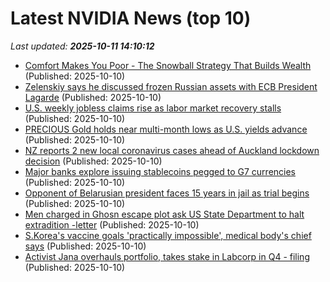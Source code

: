 # Latest NVIDIA News (top 10)
_Last updated: **2025-10-11 14:10:12**_

- [Comfort Makes You Poor - The Snowball Strategy That Builds Wealth](https://www.forbes.com/sites/jonmarkman/2025/10/10/comfort-makes-you-poorthe-snowball-strategy-that-builds-wealth/) (Published: 2025-10-10)
- [Zelenskiy says he discussed frozen Russian assets with ECB President Lagarde](https://biztoc.com/x/2a79d182427165bc) (Published: 2025-10-10)
- [U.S. weekly jobless claims rise as labor market recovery stalls](https://biztoc.com/x/5007fc7bddd71dce) (Published: 2025-10-10)
- [PRECIOUS Gold holds near multi-month lows as U.S. yields advance](https://biztoc.com/x/bd4dfe3a89a91688) (Published: 2025-10-10)
- [NZ reports 2 new local coronavirus cases ahead of Auckland lockdown decision](https://biztoc.com/x/5f337d5d5def7a42) (Published: 2025-10-10)
- [Major banks explore issuing stablecoins pegged to G7 currencies](https://biztoc.com/x/e94cb3c1a4ebeb72) (Published: 2025-10-10)
- [Opponent of Belarusian president faces 15 years in jail as trial begins](https://biztoc.com/x/b91a73356bb0ede9) (Published: 2025-10-10)
- [Men charged in Ghosn escape plot ask US State Department to halt extradition -letter](https://biztoc.com/x/e627d8f6cc77ca2d) (Published: 2025-10-10)
- [S.Korea's vaccine goals 'practically impossible', medical body's chief says](https://biztoc.com/x/c2998a835a447860) (Published: 2025-10-10)
- [Activist Jana overhauls portfolio, takes stake in Labcorp in Q4 - filing](https://biztoc.com/x/229784dea1ab2348) (Published: 2025-10-10)
